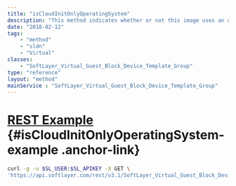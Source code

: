 ```yaml
---
title: "isCloudInitOnlyOperatingSystem"
description: "This method indicates whether or not this image uses an operating system that requires cloud init "
date: "2018-02-12"
tags:
    - "method"
    - "sldn"
    - "Virtual"
classes:
    - "SoftLayer_Virtual_Guest_Block_Device_Template_Group"
type: "reference"
layout: "method"
mainService : "SoftLayer_Virtual_Guest_Block_Device_Template_Group"
---
```


# [REST Example](#isCloudInitOnlyOperatingSystem-example) <a href="/article/rest/"><i class="fas fa-question"></i></a> {#isCloudInitOnlyOperatingSystem-example .anchor-link} 
```bash
curl -g -u $SL_USER:$SL_APIKEY -X GET \
'https://api.softlayer.com/rest/v3.1/SoftLayer_Virtual_Guest_Block_Device_Template_Group/{SoftLayer_Virtual_Guest_Block_Device_Template_GroupID}/isCloudInitOnlyOperatingSystem'
```
